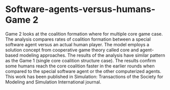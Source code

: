 # Software-agents-versus-humans-Game 2
Game 2 looks at the coalition formation where for multiple core game case. The analysis compares rates of coalition formation between a special software agent versus an actual human player. The model employs a solution concept from cooperative game theory called core and agent-based modeling approaches. The results of the analysis have similar pattern as the Game 1 (single core coalition structure case). The results confirm some humans reach the core coalition faster in the earlier rounds when compared to the special software agent or the other computerized agents. This work has been published in Simulation: Transactions of the Society for Modeling and Simulation International journal.

